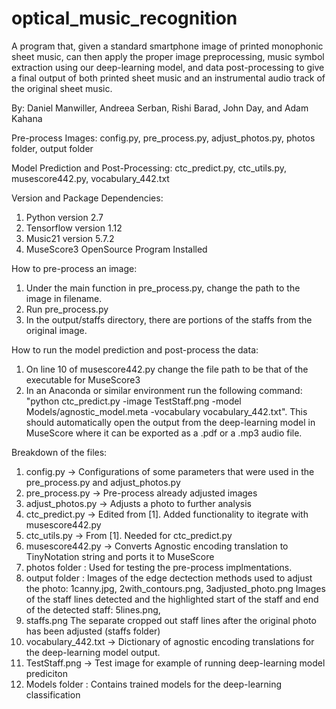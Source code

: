 # optical_music_recognition

A program that, given a standard smartphone image of printed monophonic sheet music, can then apply the
proper image preprocessing, music symbol extraction using our deep-learning model, and data post-processing
to give a final output of both printed sheet music and an instrumental audio track of the original sheet music.

By: Daniel Manwiller, Andreea Serban, Rishi Barad, John Day, and Adam Kahana

Pre-process Images: config.py, pre_process.py, adjust_photos.py, photos folder, output folder

Model Prediction and Post-Processing: ctc_predict.py, ctc_utils.py, musescore442.py, vocabulary_442.txt

Version and Package Dependencies:
1. Python version 2.7
2. Tensorflow version 1.12
3. Music21 version 5.7.2
4. MuseScore3 OpenSource Program Installed

How to pre-process an image:
1. Under the main function in pre_process.py, change the path to the image in filename. 
2. Run pre_process.py 
3. In the output/staffs directory, there are portions of the staffs from the original image.

How to run the model prediction and post-process the data:
1. On line 10 of musescore442.py change the file path to be that of the executable for MuseScore3
2. In an Anaconda or similar environment run the following command: "python ctc_predict.py -image TestStaff.png -model Models/agnostic_model.meta -vocabulary vocabulary_442.txt". This should automatically open the output from the deep-learning model in MuseScore where it can be exported as a .pdf or a .mp3 audio file.

Breakdown of the files: 
1. config.py -> Configurations of some parameters that were used in the pre_process.py and adjust_photos.py
2. pre_process.py -> Pre-process already adjusted images
3. adjust_photos.py -> Adjusts a photo to further analysis
4. ctc_predict.py -> Edited from [1]. Added functionality to itegrate with musescore442.py 
5. ctc_utils.py -> From [1]. Needed for ctc_predict.py
6. musescore442.py -> Converts Agnostic encoding translation to TinyNotation string and ports it to MuseScore
7. photos folder : Used for testing the pre-process implmentations. 
8. output folder : 
  Images of the edge dectection methods used to adjust the photo: 1canny.jpg, 2with_contours.png, 3adjusted_photo.png
  Images of the staff lines detected and the highlighted start of the staff and end of the detected staff: 5lines.png,           
9. staffs.png
  The separate cropped out staff lines after the original photo has been adjusted (staffs folder)
10. vocabulary_442.txt -> Dictionary of agnostic encoding translations for the deep-learning model output.
11. TestStaff.png -> Test image for example of running deep-learning model prediciton
12. Models folder : Contains trained models for the deep-learning classification
